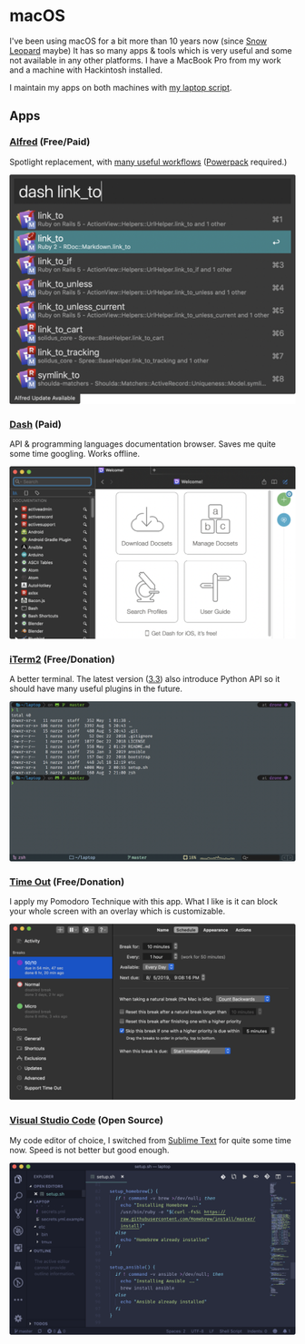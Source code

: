 # macOS

I've been using macOS for a bit more than 10 years now \(since [Snow Leopard](https://en.wikipedia.org/wiki/Mac_OS_X_Snow_Leopard) maybe\) It has so many apps & tools which is very useful and some not available in any other platforms. I have a MacBook Pro from my work and a machine with Hackintosh installed.

I maintain my apps on both machines with [my laptop script](https://github.com/narze/laptop).

## Apps

### [Alfred](https://www.alfredapp.com/) \(Free/Paid\)

Spotlight replacement, with [many useful workflows](https://www.alfredapp.com/workflows/) \([Powerpack](https://www.alfredapp.com/powerpack/) required.\)

![](.gitbook/assets/image%20%282%29.png)

### [Dash](https://kapeli.com/dash) \(Paid\)

API & programming languages documentation browser. Saves me quite some time googling. Works offline.

![](.gitbook/assets/image%20%281%29.png)



### [iTerm2](https://iterm2.com/) \(Free/Donation\)

A better terminal. The latest version \([3.3](https://iterm2.com/downloads/stable/iTerm2-3_3_0.changelog)\) also introduce Python API so it should have many useful plugins in the future.

![](.gitbook/assets/image%20%285%29.png)

### [Time Out](https://www.dejal.com/timeout/) \(Free/Donation\)

I apply my Pomodoro Technique with this app. What I like is it can block your whole screen with an overlay which is customizable.

![](.gitbook/assets/image%20%288%29.png)

### [Visual Studio Code](https://code.visualstudio.com/) \(Open Source\)

My code editor of choice, I switched from [Sublime Text](https://www.sublimetext.com/) for quite some time now. Speed is not better but good enough.

![](.gitbook/assets/image%20%287%29.png)

